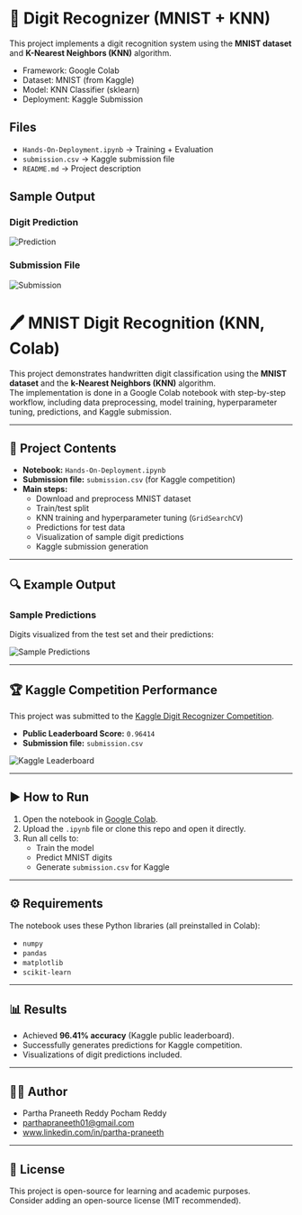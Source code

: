 # 🧠 Digit Recognizer (MNIST + KNN)

This project implements a digit recognition system using the **MNIST dataset** 
and **K-Nearest Neighbors (KNN)** algorithm.  

- Framework: Google Colab  
- Dataset: MNIST (from Kaggle)  
- Model: KNN Classifier (sklearn)  
- Deployment: Kaggle Submission  

## Files
- `Hands-On-Deployment.ipynb` → Training + Evaluation
- `submission.csv` → Kaggle submission file
- `README.md` → Project description

## Sample Output

### Digit Prediction
![Prediction](screenshots/prediction.png)

### Submission File
![Submission](screenshots/submission_file.png)


# 🖊️ MNIST Digit Recognition (KNN, Colab)

This project demonstrates handwritten digit classification using the **MNIST dataset** and the **k-Nearest Neighbors (KNN)** algorithm.  
The implementation is done in a Google Colab notebook with step-by-step workflow, including data preprocessing, model training, hyperparameter tuning, predictions, and Kaggle submission.

---

## 📂 Project Contents

- **Notebook:** `Hands-On-Deployment.ipynb`
- **Submission file:** `submission.csv` (for Kaggle competition)
- **Main steps:**
  - Download and preprocess MNIST dataset
  - Train/test split
  - KNN training and hyperparameter tuning (`GridSearchCV`)
  - Predictions for test data
  - Visualization of sample digit predictions
  - Kaggle submission generation

---

## 🔍 Example Output

### Sample Predictions
Digits visualized from the test set and their predictions:

![Sample Predictions](./sample-predictions.png)

---

## 🏆 Kaggle Competition Performance

This project was submitted to the [Kaggle Digit Recognizer Competition](https://www.kaggle.com/c/digit-recognizer).  

- **Public Leaderboard Score:** `0.96414`  
- **Submission file:** `submission.csv`  

![Kaggle Leaderboard](./kaggle-score.png)

---

## ▶️ How to Run

1. Open the notebook in [Google Colab](https://colab.research.google.com/).
2. Upload the `.ipynb` file or clone this repo and open it directly.
3. Run all cells to:
   - Train the model
   - Predict MNIST digits
   - Generate `submission.csv` for Kaggle

---

## ⚙️ Requirements

The notebook uses these Python libraries (all preinstalled in Colab):

- `numpy`
- `pandas`
- `matplotlib`
- `scikit-learn`

---

## 📊 Results

- Achieved **96.41% accuracy** (Kaggle public leaderboard).  
- Successfully generates predictions for Kaggle competition.  
- Visualizations of digit predictions included.

---

## 👨‍💻 Author

- Partha Praneeth Reddy Pocham Reddy
- parthapraneeth01@gmail.com
- www.linkedin.com/in/partha-praneeth

---

## 📜 License

This project is open-source for learning and academic purposes.  
Consider adding an open-source license (MIT recommended).
